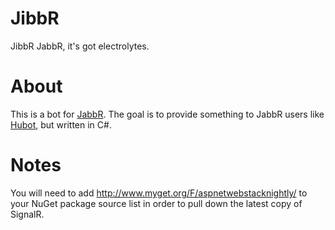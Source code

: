 JibbR
=====

JibbR JabbR, it's got electrolytes.

About
=====

This is a bot for [JabbR](https://github.com/davidfowl/JabbR). The goal is to provide something to JabbR users like [Hubot](https://github.com/github/hubot), but written in C#.

Notes
=====

You will need to add http://www.myget.org/F/aspnetwebstacknightly/ to your NuGet package source list in order to pull down the latest copy of SignalR.